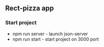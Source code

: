 ## Rect-pizza app

### Start project

- npm run server - launch json-server
- npm run start - start project on 3000 port
